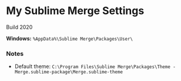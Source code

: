 # My Sublime Merge Settings

Build 2020

**Windows:** `%AppData%\Sublime Merge\Packages\User\`

### Notes
- Default theme: `C:\Program Files\Sublime Merge\Packages\Theme - Merge.sublime-package\Merge.sublime-theme`